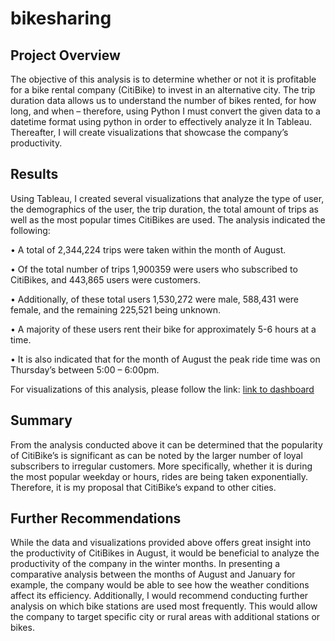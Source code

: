 # bikesharing

## Project Overview
The objective of this analysis is to determine whether or not it is profitable for a bike rental company (CitiBike) to invest in an alternative city. The trip duration data allows us to understand the number of bikes rented, for how long, and when – therefore, using Python I must convert the given data to a datetime format using python in order to effectively analyze it In Tableau. Thereafter, I will create visualizations that showcase the company’s productivity.   

## Results
Using Tableau, I created several visualizations that analyze the type of user, the demographics of the user, the trip duration, the total amount of trips as well as the most popular times CitiBikes are used. The analysis indicated the following: 

•	A total of 2,344,224 trips were taken within the month of August. 

•	Of the total number of trips 1,900359 were users who subscribed to CitiBikes, and 443,865 users were customers. 

•	Additionally, of these total users 1,530,272 were male, 588,431 were female, and the remaining 225,521 being unknown. 

•	A majority of these users rent their bike for approximately 5-6 hours at a time. 

•	It is also indicated that for the month of August the peak ride time was on Thursday’s between 5:00 – 6:00pm. 

For visualizations of this analysis, please follow the link: 
[link to dashboard](https://public.tableau.com/profile/kristen7331#!/vizhome/CitiBikeAnalysis_16066995919780/CitiBikeAnalysis?publish=yes "link to dashboard")

## Summary
From the analysis conducted above it can be determined that the popularity of CitiBike’s is significant as can be noted by the larger number of loyal subscribers to irregular customers. More specifically, whether it is during the most popular weekday or hours, rides are being taken exponentially. Therefore, it is my proposal that CitiBike’s expand to other cities. 

## Further Recommendations 
While the data and visualizations provided above offers great insight into the productivity of CitiBikes in August, it would be beneficial to analyze the productivity of the company in the winter months. In presenting a comparative analysis between the months of August and January for example, the company would be able to see how the weather conditions affect its efficiency. Additionally, I would recommend conducting further analysis on which bike stations are used most frequently. This would allow the company to target specific city or rural areas with additional stations or bikes. 

